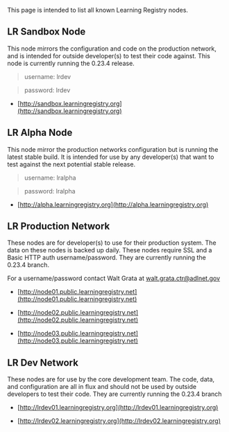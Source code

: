 This page is intended to list all known Learning Registry nodes.

## LR Sandbox Node

This node mirrors the configuration and code on the production network, and is intended for outside developer(s) to test their code against.  This node is currently running the 0.23.4 release.

> username: lrdev

> password: lrdev

* [http://sandbox.learningregistry.org](http://sandbox.learningregistry.org)

## LR Alpha Node

This node mirror the production networks configuration but is running the latest stable build.  It is intended for use by any developer(s) that want to test against the next potential stable release.

> username: lralpha

> password: lralpha

* [http://alpha.learningregistry.org](http://alpha.learningregistry.org)

## LR Production Network

These nodes are for developer(s) to use for their production system.  The data on these nodes is backed up daily.  These nodes require SSL and a Basic HTTP auth username/password. They are currently running the 0.23.4 branch.

For a username/password contact Walt Grata at walt.grata.ctr@adlnet.gov

* [http://node01.public.learningregistry.net](http://node01.public.learningregistry.net)

* [http://node02.public.learningregistry.net](http://node02.public.learningregistry.net)

* [http://node03.public.learningregistry.net](http://node03.public.learningregistry.net)

## LR Dev Network
These nodes are for use by the core development team.  The code, data, and configuration are all in flux and should not be used by outside developers to test their code.  They are currently running the 0.23.4 branch

* [http://lrdev01.learningregistry.org](http://lrdev01.learningregistry.org)

* [http://lrdev02.learningregistry.org](http://lrdev02.learningregistry.org)